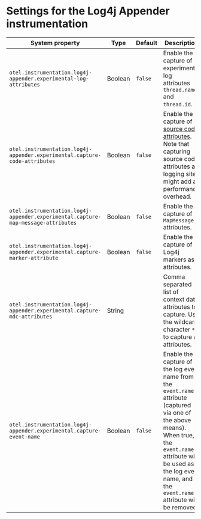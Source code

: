 # Settings for the Log4j Appender instrumentation

| System property                                                                   | Type    | Default | Description                                                                                                                                                                                                                               |
|-----------------------------------------------------------------------------------|---------|---------|-------------------------------------------------------------------------------------------------------------------------------------------------------------------------------------------------------------------------------------------|
| `otel.instrumentation.log4j-appender.experimental-log-attributes`                 | Boolean | `false` | Enable the capture of experimental log attributes `thread.name` and `thread.id`.                                                                                                                                                          |
| `otel.instrumentation.log4j-appender.experimental.capture-code-attributes`        | Boolean | `false` | Enable the capture of [source code attributes]. Note that capturing source code attributes at logging sites might add a performance overhead.                                                                                             |
| `otel.instrumentation.log4j-appender.experimental.capture-map-message-attributes` | Boolean | `false` | Enable the capture of `MapMessage` attributes.                                                                                                                                                                                            |
| `otel.instrumentation.log4j-appender.experimental.capture-marker-attribute`       | Boolean | `false` | Enable the capture of Log4j markers as attributes.                                                                                                                                                                                        |
| `otel.instrumentation.log4j-appender.experimental.capture-mdc-attributes`         | String  |         | Comma separated list of context data attributes to capture. Use the wildcard character `*` to capture all attributes.                                                                                                                     |
| `otel.instrumentation.log4j-appender.experimental.capture-event-name`             | Boolean | `false` | Enable the capture of the log event name from the `event.name` attribute (captured via one of the above means). When true, the `event.name` attribute will be used as the log event name, and the `event.name` attribute will be removed. |

[source code attributes]: https://github.com/open-telemetry/semantic-conventions/blob/main/docs/general/attributes.md#source-code-attributes
